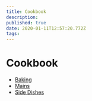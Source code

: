 ```yaml
---
title: Cookbook
description: 
published: true
date: 2020-01-11T12:57:20.772Z
tags: 
---
```


# Cookbook

+ [Baking](Baking)
+ [Mains](Mains)
+ [Side Dishes](Side_Dishes)